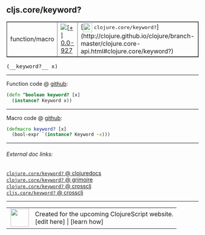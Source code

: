 ## cljs.core/keyword?



 <table border="1">
<tr>
<td>function/macro</td>
<td><a href="https://github.com/cljsinfo/cljs-api-docs/tree/0.0-927"><img valign="middle" alt="[+] 0.0-927" title="Added in 0.0-927" src="https://img.shields.io/badge/+-0.0--927-lightgrey.svg"></a> </td>
<td>
[<img height="24px" valign="middle" src="http://i.imgur.com/1GjPKvB.png"> <samp>clojure.core/keyword?</samp>](http://clojure.github.io/clojure/branch-master/clojure.core-api.html#clojure.core/keyword?)
</td>
</tr>
</table>


 <samp>
(__keyword?__ x)<br>
</samp>

---







Function code @ [github](https://github.com/clojure/clojurescript/blob/r2725/src/cljs/cljs/core.cljs#L2518-L2519):

```clj
(defn ^boolean keyword? [x]
  (instance? Keyword x))
```

<!--
Repo - tag - source tree - lines:

 <pre>
clojurescript @ r2725
└── src
    └── cljs
        └── cljs
            └── <ins>[core.cljs:2518-2519](https://github.com/clojure/clojurescript/blob/r2725/src/cljs/cljs/core.cljs#L2518-L2519)</ins>
</pre>

-->

---

Macro code @ [github](https://github.com/clojure/clojurescript/blob/r2725/src/clj/cljs/core.clj#L337-L338):

```clj
(defmacro keyword? [x]
  (bool-expr `(instance? Keyword ~x)))
```

<!--
Repo - tag - source tree - lines:

 <pre>
clojurescript @ r2725
└── src
    └── clj
        └── cljs
            └── <ins>[core.clj:337-338](https://github.com/clojure/clojurescript/blob/r2725/src/clj/cljs/core.clj#L337-L338)</ins>
</pre>
-->

---


###### External doc links:

[`clojure.core/keyword?` @ clojuredocs](http://clojuredocs.org/clojure.core/keyword_q)<br>
[`clojure.core/keyword?` @ grimoire](http://conj.io/store/v1/org.clojure/clojure/1.7.0-beta3/clj/clojure.core/keyword%3F/)<br>
[`clojure.core/keyword?` @ crossclj](http://crossclj.info/fun/clojure.core/keyword%3F.html)<br>
[`cljs.core/keyword?` @ crossclj](http://crossclj.info/fun/cljs.core.cljs/keyword%3F.html)<br>

---

 <table>
<tr><td>
<img valign="middle" align="right" width="48px" src="http://i.imgur.com/Hi20huC.png">
</td><td>
Created for the upcoming ClojureScript website.<br>
[edit here] | [learn how]
</td></tr></table>

[edit here]:https://github.com/cljsinfo/cljs-api-docs/blob/master/cljsdoc/cljs.core/keywordQMARK.cljsdoc
[learn how]:https://github.com/cljsinfo/cljs-api-docs/wiki/cljsdoc-files

<!--

This information was too distracting to show to readers, but I'll leave it
commented here since it is helpful to:

- pretty-print the data used to generate this document
- and show how to retrieve that data



The API data for this symbol:

```clj
{:return-type boolean,
 :ns "cljs.core",
 :name "keyword?",
 :signature ["[x]"],
 :history [["+" "0.0-927"]],
 :type "function/macro",
 :full-name-encode "cljs.core/keywordQMARK",
 :source {:code "(defn ^boolean keyword? [x]\n  (instance? Keyword x))",
          :title "Function code",
          :repo "clojurescript",
          :tag "r2725",
          :filename "src/cljs/cljs/core.cljs",
          :lines [2518 2519]},
 :extra-sources [{:code "(defmacro keyword? [x]\n  (bool-expr `(instance? Keyword ~x)))",
                  :title "Macro code",
                  :repo "clojurescript",
                  :tag "r2725",
                  :filename "src/clj/cljs/core.clj",
                  :lines [337 338]}],
 :full-name "cljs.core/keyword?",
 :clj-symbol "clojure.core/keyword?"}

```

Retrieve the API data for this symbol:

```clj
;; from Clojure REPL
(require '[clojure.edn :as edn])
(-> (slurp "https://raw.githubusercontent.com/cljsinfo/cljs-api-docs/catalog/cljs-api.edn")
    (edn/read-string)
    (get-in [:symbols "cljs.core/keyword?"]))
```

-->
